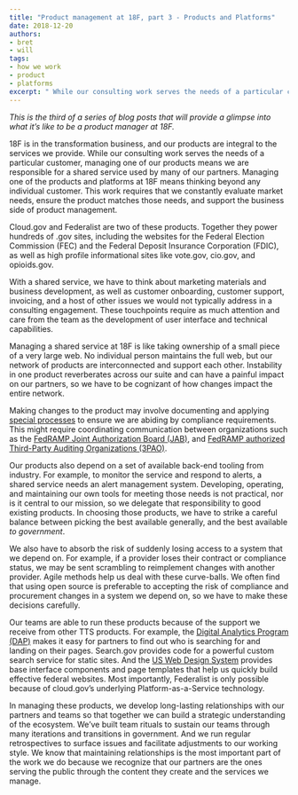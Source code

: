 ```yaml
---
title: "Product management at 18F, part 3 - Products and Platforms"
date: 2018-12-20
authors:
- bret
- will
tags:
- how we work
- product
- platforms
excerpt: " While our consulting work serves the needs of a particular customer, managing one of our products means we are responsible for a shared service used by many of our partners. Managing one of the products and platforms means thinking beyond any individual customer. This work requires that we constantly evaluate market needs, ensure the product matches those needs, and support the business side of product management."
---
```


*This is the third of a series of blog posts that will provide a glimpse
into what it’s like to be a product manager at 18F.*

18F is in the transformation business, and our products are integral to
the services we provide. While our consulting work serves the needs of a
particular customer, managing one of our products means we are
responsible for a shared service used by many of our partners. Managing
one of the products and platforms at 18F means thinking beyond any
individual customer. This work requires that we constantly evaluate
market needs, ensure the product matches those needs, and support the
business side of product management.

Cloud.gov and Federalist are two of these products. Together they power
hundreds of .gov sites, including the websites for the Federal Election
Commission (FEC) and the Federal Deposit Insurance Corporation (FDIC),
as well as high profile informational sites like vote.gov, cio.gov, and
opioids.gov.

With a shared service, we have to think about marketing materials and
business development, as well as customer onboarding, customer support,
invoicing, and a host of other issues we would not typically address in
a consulting engagement. These touchpoints require as much attention and
care from the team as the development of user interface and technical
capabilities.

Managing a shared service at 18F is like taking ownership of a small
piece of a very large web. No individual person maintains the full web,
but our network of products are interconnected and support each other.
Instability in one product reverberates across our suite and can have a
painful impact on our partners, so we have to be cognizant of how
changes impact the entire network.

Making changes to the product may involve documenting and applying
[special processes](https://cloud.gov/docs/ops/continuous-monitoring/)
to ensure we are abiding by compliance requirements. This might require
coordinating communication between organizations such as the [FedRAMP Joint Authorization Board (JAB)](https://www.fedramp.gov/jab-authorization/), and [FedRAMP authorized Third-Party Auditing Organizations (3PAO)](https://www.fedramp.gov/assessors/).

Our products also depend on a set of available back-end tooling from
industry. For example, to monitor the service and respond to alerts, a
shared service needs an alert management system. Developing, operating,
and maintaining our own tools for meeting those needs is not practical,
nor is it central to our mission, so we delegate that responsibility to
good existing products. In choosing those products, we have to strike a
careful balance between picking the best available generally, and the
best available *to government*.

We also have to absorb the risk of suddenly losing access to a system
that we depend on. For example, if a provider loses their contract or
compliance status, we may be sent scrambling to reimplement changes with
another provider. Agile methods help us deal with these curve-balls. We
often find that using open source is preferable to accepting the risk of
compliance and procurement changes in a system we depend on, so we have
to make these decisions carefully.

Our teams are able to run these products because of the support we
receive from other TTS products. For example, the [Digital Analytics Program (DAP)](https://digital.gov/dap/) makes it easy for partners to find out who is searching
for and landing on their pages. Search.gov provides code for a powerful
custom search service for static sites. And the [US Web Design System](https://designsystem.digital.gov/)
provides base interface components and page templates that help us
quickly build effective federal websites. Most importantly, Federalist
is only possible because of cloud.gov’s underlying Platform-as-a-Service
technology.

In managing these products, we develop long-lasting relationships with
our partners and teams so that together we can build a strategic
understanding of the ecosystem. We’ve built team rituals to sustain our
teams through many iterations and transitions in government. And we run
regular retrospectives to surface issues and facilitate adjustments to
our working style. We know that maintaining relationships is the most
important part of the work we do because we recognize that our partners
are the ones serving the public through the content they create and the
services we manage.
